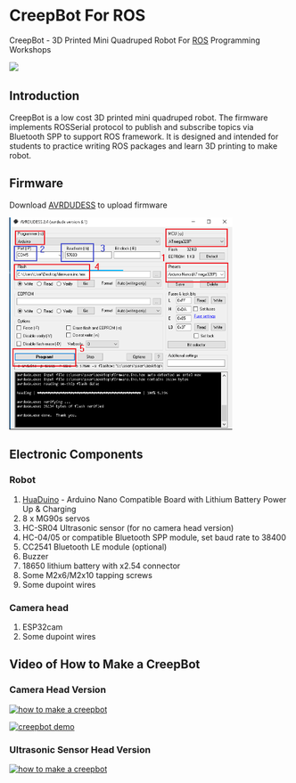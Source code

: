 # CreepBot For ROS
CreepBot - 3D Printed Mini Quadruped Robot For [ROS](https://ros.org/) Programming Workshops

<img src="wiki/creepbot2.png" width="400">

## Introduction

CreepBot is a low cost 3D printed mini quadruped robot. The firmware implements ROSSerial protocol to publish and subscribe topics 
via Bluetooth SPP to support ROS framework. It is designed and intended for students to practice writing ROS packages and learn 3D printing to make robot.

## Firmware

Download [AVRDUDESS](https://blog.zakkemble.net/avrdudess-a-gui-for-avrdude/) to upload firmware

<img src="wiki/AVRDUDESS-2.4.png" width="400">

## Electronic Components
### Robot
<ol>
  <li><a href="https://youtu.be/woJ8mIrGqf4?si=4_YU_JZL80stXMVt" target=_blank>HuaDuino</a> - Arduino Nano Compatible Board with Lithium Battery Power Up & Charging</li>
  <li>8 x MG90s servos</li>
  <li>HC-SR04 Ultrasonic sensor (for no camera head version)</li>
  <li>HC-04/05 or compatible Bluetooth SPP module, set baud rate to 38400
  <li>CC2541 Bluetooth LE module (optional)</li>
  <li>Buzzer</li>
  <li>18650 lithium battery with x2.54 connector</li>
  <li>Some M2x6/M2x10 tapping screws</li>
  <li>Some dupoint wires</li>
</ol>

### Camera head
  <ol>
    <li>ESP32cam</li>
    <li>Some dupoint wires</li>
  </ol>

## Video of How to Make a CreepBot
### Camera Head Version
[![how to make a creepbot](https://img.youtube.com/vi/wkgwL2prcCM/0.jpg)](https://www.youtube.com/watch?v=wkgwL2prcCM)

[![creepbot demo](https://img.youtube.com/vi/PgKKCWNNcuk/0.jpg)](https://www.youtube.com/watch?v=PgKKCWNNcuk)

### Ultrasonic Sensor Head Version
[![how to make a creepbot](https://img.youtube.com/vi/LDjwKNZhbA8/0.jpg)](https://www.youtube.com/watch?v=LDjwKNZhbA8)
